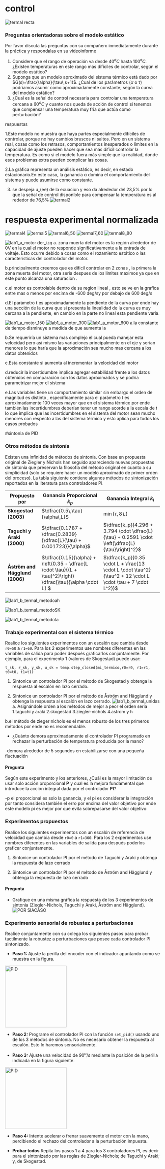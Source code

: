 # control

![termal recta](https://github.com/user-attachments/assets/0c3858fe-15f0-4dcc-89b9-bb427df5d2f5)
### Preguntas orientadoras sobre el modelo estático

Por favor discuta las preguntas con su compañero inmediatamente durante la práctica y respondalas en su videoinforme 

1.  Considere que el rango de operación va desde  $40^oC$ hasta $100^oC$. ¿Existen temperaturas en este rango más dificiles de controlar, según el modelo estático?
2.  Suponga que un modelo aproximado del sistema térmico está dado por $G(s)=\frac{\alpha}{\tau\,s+1}$. ¿Cual de los parámetros ($\alpha$ o $\tau$) podriamos asumir como aproximadamente constante, según la curva del modelo estático?
3.  ¿Cual es la señal de control necesaria para controlar una temperatura cercana a $60^oC$ y cuanto nos queda de acción de control si tenemos que compensar una temperatura muy fria que actúa como perturbación?

respuestas

1.Este modelo no muestra que haya partes especialmente difíciles de controlar, porque no hay cambios bruscos ni saltos. Pero en un sistema real, cosas como los retrasos, comportamientos inesperados o límites en la capacidad de ajuste pueden hacer que sea más difícil controlar la temperatura. Es como si el modelo fuera más simple que la realidad, donde esos problemas extra pueden complicar las cosas.

2.La gráfica representa un análisis estático, es decir, en estado estacionario.En este caso, la ganancia α domina el comportamiento del sistema y puede asumirse como constante.

3. se despeja u_(ee) de la ecuacion y eso da alrededor del 23,5% por lo que la señal de control disponible para compensar la temperatura es al rededor de 76,5%
![termal2](https://github.com/user-attachments/assets/ba50a638-39fd-43c7-b68b-4ac3f9fa4254)
#  respuesta experimental normalizada
![termal4](https://github.com/user-attachments/assets/a129d094-fab7-4dc4-8a3e-d2a5f4c187bb)
![termal5](https://github.com/user-attachments/assets/8a928872-a26e-46ad-8b2d-8c562c6a5ea7)
![termal6_50](https://github.com/user-attachments/assets/cde16d27-3571-4c6c-a9fb-c20238badfd8)
![termal7_60](https://github.com/user-attachments/assets/535d973c-16bf-4f12-b8e9-54aed0e9b29e)
![termal8_80](https://github.com/user-attachments/assets/e8fe5bb9-52d6-4992-9dae-4dfbeda7a750)


![lab1_a_motor der_izq](https://github.com/user-attachments/assets/6718b32a-3ffe-41bd-a95f-c8d27b96e564)
a. zona muerta del motor es la región alrededor de 0V en la cual el motor no responde significativamente a la entrada de voltaje. Esto ocurre debido a cosas como el rozamiento estático o las características del controlador del motor.

b.principalmente creemos que es dificil controlar en 2 zonas , la primera la zona muerta del motor, otra seria despues de los limites maximos ya que en este punto alcanza una saturacion .

c.el motor es controlable dentro de su region lineal , esto se ve en la grafica entre mas o menos por encima de  -600 deg/sy por debajo de  600 deg/s

d.El parámetro t es aproximadamente la pendiente de la curva por ende hay una sección de la curva que si presenta la linealidad de la curva  es muy cercana a la pendiente, en cambio en la parte no lineal esta pendiente varia.

![lab1_a_motor_150](https://github.com/user-attachments/assets/c5554036-175f-4321-bcef-c7ec1441da94)
![lab1_a_motor_300](https://github.com/user-attachments/assets/7c7da14a-2c32-44a6-b3ab-7337b853ca2f)
![lab1_a_motor_600](https://github.com/user-attachments/assets/7f0dc7d4-1b1e-417b-8fc0-85aedf53835a)
a.la constante de tiempo disminuye a medida de que aumenta la 

b.Se requeriría un sistema mas complejo el cual pueda manejar esta velocidad pero así mismo las variaciones principalmente en el eje y serian menores lo que haría que la aproximación sea mucho mas cercana a los datos obtenidos

c.Esta constante si aumenta al incrementar la velocidad del motor

d.reducir la incertidumbre implica agregar estabilidad frente a los datos obtenidos en comparación con los datos aproximados y se podría parametrizar mejor el sistema 

e.Las variables tiene un comportamiento similar sin embargo el orden de magnitud es distinto , específicamente para el parámetro t es aproximadamente 100 veces mayor que en el sistema térmico por ende también las incertidumbres deberían tener un rango acorde a la escala de t lo que implica que las incertidumbres en el sistema del motor sean mucho menores con respecto a las del sistema térmico y esto aplica para todos los casos probados


#sintonia de PID
### Otros métodos de sintonía 

Existen una infinidad de métodos de sintonía. Con base en propuesta original de Ziegler y Nichols han seguido apareciendo nuevas propuestas de sintonía que preservan la filosofía del método original en cuanto a su simplicidad (solo se requiere hacer un modelo aproximado de primer orden del proceso). La tabla siguiente contiene algunos métodos de sintonización reportados en la literatura para controladores PI.

| **Propuesto por** | **Ganancia Proporcional** $k_p$                | **Ganancia Integral** $k_i$                | 
|-------------------------|------------------------------------------------|--------------------------------------------|
| **Skogestad (2003)**           |   $\dfrac{0.5\,\tau}{\alpha\,L}$   | $\min(\tau, 8\,L)$ |
| **Taguchi y Araki (2000)**           |   $\dfrac{0.1787 + \dfrac{0.2839}{\dfrac{L}{\tau} + 0.001723}}{\alpha}$  | $\dfrac{k_p}{4.296 + 3.794 \cdot \dfrac{L}{\tau} + 0.2591 \cdot \left(\dfrac{L}{\tau}\right)^2}$|
|**Åström and Hägglund (2006)**                | $\dfrac{0.15}{\alpha} + \left(0.35 - \dfrac{L \cdot \tau}{(L + \tau)^2}\right) \dfrac{\tau}{\alpha \cdot L} $               |  $\dfrac{k_p}{0.35 \cdot L + \frac{13 \cdot L \cdot \tau^2}{\tau^2 + 12 \cdot L \cdot \tau + 7 \cdot L^2}}$   |

![lab1_b_termal_metodoah](https://github.com/user-attachments/assets/26a6cf61-e5fa-4c25-8ea5-0f9e2047bf10)


![lab1_b_termal_metodoSK](https://github.com/user-attachments/assets/e1b99e3a-8dcd-4e1e-8e66-2e336ab3908b)

![lab1_b_termal_metodota](https://github.com/user-attachments/assets/fb3e7e33-0551-460e-8fd8-f4a5e41af1a2)
### Trabajo experimental con el sistema térmico

Realice los siguientes experimentos con un escalón que cambia desde `r0=50` a `r1=60`.  Para los 2 experimentos use nombres diferentes en las variables de salida para poder después graficarlos conjuntamente. Por ejemplo, para el experimento 1 (valores de Skogestad) puede usar:

`t_sk, r_sk, y_sk, u_sk = temp.step_closed(mi_termico,r0=r0, r1=r1, t0=t0, t1=t1)`


1. Sintonice un controlador PI por el método de Skogestad y obtenga la respuesta al escalón en lazo cerrado.

1. Sintonice un controlador PI por el método de Åström and Hägglund y obtenga la respuesta al escalón en lazo cerrado.
![lab1_b_termal_unidas](https://github.com/user-attachments/assets/8e2c53dc-4983-4e83-8696-acd17def9346)
a. Asignándole orden a los métodos de mejor a peor el orden seria 
1.taguchi y araki
2.skogestad
3.ziegler-nichols
4.astrom  y h


b.el método de zieger nichols es el menos robusto de los tres primeros métodos por 
ende no es recomendable.

+ ¿Cuánto demora aproximadamente el controlador PI programado en rechazar la perturbación de temperatura producida por la mano?

-demora alrededor de 5 segundos en estabilizarse con una pequeña fluctuación

#### Pregunta

Según este experimento y los anteriores, ¿Cuál es la mayor limitación de usar solo acción proporcional **P** y cual es la mejora fundamental que introduce la acción integral dada por el controlador **PI**?


-p el proporcional es solo la ganancia, y el pi es considerar la integración por tanto considera también el erro por encima del valor objetivo por ende este modelo pi es mejor por que evita sobrepasarse del valor objetivo



### Experimentos propuestos

Realice los siguientes experimentos con un escalón de referencia de velocidad que cambia desde `r0=0` a `r1=360`.  Para los 2 experimentos use nombres diferentes en las variables de salida para después poderlos graficar conjuntamente.


1. Sintonice un controlador PI por el método de Taguchi y Araki y obtenga la respuesta de lazo cerrado

1. Sintonice un controlador PI por el método de Åström and Hägglund y obtenga la respuesta de lazo cerrado


#### Pregunta

+ Grafique en una misma gráfica la respuesta de los 3 experimentos de sintonia (Ziegler-Nichols, Taguchi y Araki, Åström and Hägglund).
![POR SIACASO](https://github.com/user-attachments/assets/3156cef7-a23f-4da4-8456-0ecc5563257c)


### Experimento sensorial de robustez a perturbaciones

Realice conjuntamente con su colega los siguientes pasos para probar tactilmente la robustez a perturbaciones que posee cada controlador PI sintonizado. 

+ **Paso 1:** Ajuste la perilla del encoder con el indicador apuntando como se muestra en la figura. 

<img src="https://github.com/nebisman/UNThermal/blob/main/code/python_code/notebooks_lab_2024_2/motor0deg.png?raw=true" alt="PID" width="200"/>

+ **Paso 2:** Programe el controlador PI con la función `set_pid()` usando uno de los 3 métodos de sintonía. No es necesario obtener la respuesta al escalón. Esto lo haremos sensorialmente.
  


+ **Paso 3:** Ajuste una velocidad de $90^o/s$ mediante la posición de la perilla indicada en la figura siguiente:

<img src="https://github.com/nebisman/UNThermal/blob/main/code/python_code/notebooks_lab_2024_2/motor90deg.png?raw=true" alt="PID" width="200"/>

+ **Paso 4:** Intente acelerar o frenar suavemente el motor con la mano, percibiendo el rechazo del controlador a la perturbación impuesta. 

+ **Probar todos** Repita los pasos 1 a 4 para los 3 controladores PI, es decir para el sintonizado por las reglas de Ziegler-Nichols; de Taguchi y Araki; y, de Skogestad.  
